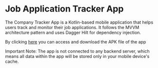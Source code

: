 # Job Application Tracker App

The Company Tracker App is a Kotlin-based mobile application that helps users track and monitor their job applications. It follows the MVVM architecture pattern and uses Dagger Hilt for dependency injection.

By clicking [here](https://drive.google.com/file/d/1zoGoMPsu4ZFS1qqorvf1tASnFB7xCDtc/view?usp=sharing) you can access and download the APK file of the app

Important Note: The app is not connected to any backend server, which means all data within the app will be stored only in your mobile device's cache.


